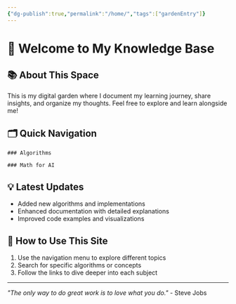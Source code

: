 ```yaml
---
{"dg-publish":true,"permalink":"/home/","tags":["gardenEntry"]}
---
```



# 🌟 Welcome to My Knowledge Base

## 📚 About This Space
This is my digital garden where I document my learning journey, share insights, and organize my thoughts. Feel free to explore and learn alongside me!

## 🗂️ Quick Navigation

	### Algorithms

	### Math for AI


## 💡 Latest Updates
- Added new algorithms and implementations
- Enhanced documentation with detailed explanations
- Improved code examples and visualizations

## 📝 How to Use This Site
1. Use the navigation menu to explore different topics
2. Search for specific algorithms or concepts
3. Follow the links to dive deeper into each subject

---

*"The only way to do great work is to love what you do."* - Steve Jobs